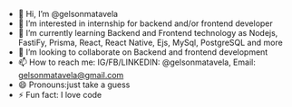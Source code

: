 - 👋 Hi, I’m @gelsonmatavela
- 👀 I’m interested in internship for backend and/or frontend developer
- 🌱 I’m currently learning Backend and Frontend technology as Nodejs, FastiFy, Prisma, React, React Native, Ejs, MySql, PostgreSQL and more
- 💞️ I’m looking to collaborate on Backend and frontend development 
- 📫 How to reach me: IG/FB/LINKEDIN: @gelsonmatavela, Email: gelsonmatavela@gmail.com
- 😄 Pronouns:just take a guess 
- ⚡ Fun fact: I love code

<!---
gelsonmatavela/gelsonmatavela is a ✨ special ✨ repository because its `README.md` (this file) appears on your GitHub profile.
You can click the Preview link to take a look at your changes.
--->
